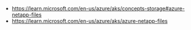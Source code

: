 - https://learn.microsoft.com/en-us/azure/aks/concepts-storage#azure-netapp-files
- https://learn.microsoft.com/en-us/azure/aks/azure-netapp-files
